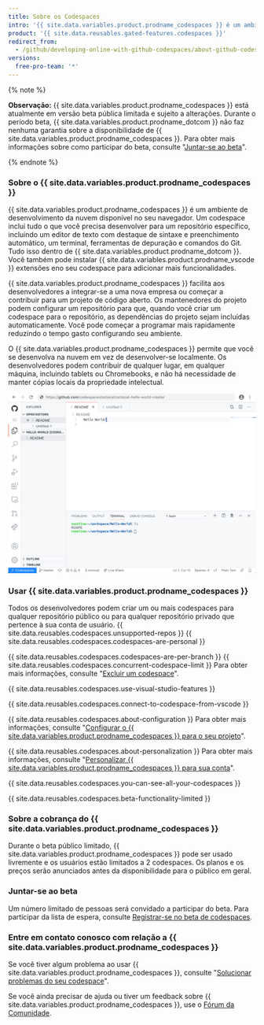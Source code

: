 ```yaml
---
title: Sobre os Codespaces
intro: '{{ site.data.variables.product.prodname_codespaces }} é um ambiente de desenvolvimento on-line, hospedado por {{ site.data.variables.product.prodname_dotcom }} e movido por {{ site.data.variables.product.prodname_vscode }}, que permite o desenvolvimento integral na nuvem.'
product: '{{ site.data.reusables.gated-features.codespaces }}'
redirect_from:
  - /github/developing-online-with-github-codespaces/about-github-codespaces
versions:
  free-pro-team: '*'
---
```


{% note %}

**Observação:** {{ site.data.variables.product.prodname_codespaces }} está atualmente em versão beta pública limitada e sujeito a alterações. Durante o período beta, {{ site.data.variables.product.prodname_dotcom }} não faz nenhuma garantia sobre a disponibilidade de {{ site.data.variables.product.prodname_codespaces }}. Para obter mais informações sobre como participar do beta, consulte "[Juntar-se ao beta](/github/developing-online-with-codespaces/about-codespaces#joining-the-beta)".

{% endnote %}

### Sobre o {{ site.data.variables.product.prodname_codespaces }}

{{ site.data.variables.product.prodname_codespaces }} é um ambiente de desenvolvimento da nuvem disponível no seu navegador. Um codespace inclui tudo o que você precisa desenvolver para um repositório específico, incluindo um editor de texto com destaque de sintaxe e preenchimento automático, um terminal, ferramentas de depuração e comandos do Git. Tudo isso dentro de {{ site.data.variables.product.prodname_dotcom }}. Você também pode instalar {{ site.data.variables.product.prodname_vscode }} extensões eno seu codespace para adicionar mais funcionalidades.

{{ site.data.variables.product.prodname_codespaces }} facilita aos desenvolvedores a integrar-se a uma nova empresa ou começar a contribuir para um projeto de código aberto. Os mantenedores do projeto podem configurar um repositório para que, quando você criar um codespace para o repositório, as dependências do projeto sejam incluídas automaticamente. Você pode começar a programar mais rapidamente reduzindo o tempo gasto configurando seu ambiente.

O {{ site.data.variables.product.prodname_codespaces }} permite que você se desenvolva na nuvem em vez de desenvolver-se localmente. Os desenvolvedores podem contribuir de qualquer lugar, em qualquer máquina, incluindo tablets ou Chromebooks, e não há necessidade de manter cópias locais da propriedade intelectual.

![Um codespace aberto](/assets/images/help/codespaces/codespace-overview.png)

### Usar {{ site.data.variables.product.prodname_codespaces }}

Todos os desenvolvedores podem criar um ou mais codespaces para qualquer repositório público ou para qualquer repositório privado que pertence à sua conta de usuário. {{ site.data.reusables.codespaces.unsupported-repos }} {{ site.data.reusables.codespaces.codespaces-are-personal }}

{{ site.data.reusables.codespaces.codespaces-are-per-branch }} {{ site.data.reusables.codespaces.concurrent-codespace-limit }} Para obter mais informações, consulte "[Excluir um codespace](/github/developing-online-with-codespaces/deleting-a-codespace)".

{{ site.data.reusables.codespaces.use-visual-studio-features }}

{{ site.data.reusables.codespaces.connect-to-codespace-from-vscode }}

{{ site.data.reusables.codespaces.about-configuration }} Para obter mais informações, consulte "[Configurar o {{ site.data.variables.product.prodname_codespaces }} para o seu projeto](/github/developing-online-with-codespaces/configuring-codespaces-for-your-project)".

{{ site.data.reusables.codespaces.about-personalization }} Para obter mais informações, consulte "[Personalizar {{ site.data.variables.product.prodname_codespaces }} para sua conta](/github/developing-online-with-codespaces/personalizing-codespaces-for-your-account)".

{{ site.data.reusables.codespaces.you-can-see-all-your-codespaces }}

{{ site.data.reusables.codespaces.beta-functionality-limited }}

### Sobre a cobrança do {{ site.data.variables.product.prodname_codespaces }}

Durante o beta público limitado, {{ site.data.variables.product.prodname_codespaces }} pode ser usado livremente e os usuários estão limitados a 2 codespaces. Os planos e os preços serão anunciados antes da disponibilidade para o público em geral.

### Juntar-se ao beta

Um número limitado de pessoas será convidado a participar do beta. Para participar da lista de espera, consulte [Registrar-se no beta de codespaces](https://github.com/features/codespaces/signup).

### Entre em contato conosco com relação a {{ site.data.variables.product.prodname_codespaces }}

Se você tiver algum problema ao usar {{ site.data.variables.product.prodname_codespaces }}, consulte "[Solucionar problemas do seu codespace](/github/developing-online-with-codespaces/troubleshooting-your-codespace)".

Se você ainda precisar de ajuda ou tiver um feedback sobre {{ site.data.variables.product.prodname_codespaces }}, use o [Fórum da Comunidade](https://github.community/c/codespaces-beta/45).
